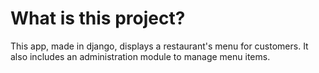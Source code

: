 # What is this project?
This app, made in django, displays a restaurant's menu for customers. 
It also includes an administration module to manage menu items.
